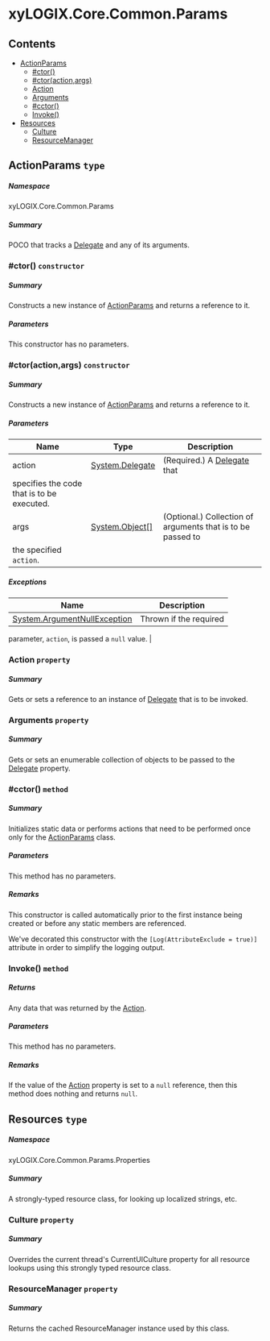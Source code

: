 <a name='assembly'></a>
# xyLOGIX.Core.Common.Params

## Contents

- [ActionParams](#T-xyLOGIX-Core-Common-Params-ActionParams 'xyLOGIX.Core.Common.Params.ActionParams')
  - [#ctor()](#M-xyLOGIX-Core-Common-Params-ActionParams-#ctor 'xyLOGIX.Core.Common.Params.ActionParams.#ctor')
  - [#ctor(action,args)](#M-xyLOGIX-Core-Common-Params-ActionParams-#ctor-System-Delegate,System-Object[]- 'xyLOGIX.Core.Common.Params.ActionParams.#ctor(System.Delegate,System.Object[])')
  - [Action](#P-xyLOGIX-Core-Common-Params-ActionParams-Action 'xyLOGIX.Core.Common.Params.ActionParams.Action')
  - [Arguments](#P-xyLOGIX-Core-Common-Params-ActionParams-Arguments 'xyLOGIX.Core.Common.Params.ActionParams.Arguments')
  - [#cctor()](#M-xyLOGIX-Core-Common-Params-ActionParams-#cctor 'xyLOGIX.Core.Common.Params.ActionParams.#cctor')
  - [Invoke()](#M-xyLOGIX-Core-Common-Params-ActionParams-Invoke 'xyLOGIX.Core.Common.Params.ActionParams.Invoke')
- [Resources](#T-xyLOGIX-Core-Common-Params-Properties-Resources 'xyLOGIX.Core.Common.Params.Properties.Resources')
  - [Culture](#P-xyLOGIX-Core-Common-Params-Properties-Resources-Culture 'xyLOGIX.Core.Common.Params.Properties.Resources.Culture')
  - [ResourceManager](#P-xyLOGIX-Core-Common-Params-Properties-Resources-ResourceManager 'xyLOGIX.Core.Common.Params.Properties.Resources.ResourceManager')

<a name='T-xyLOGIX-Core-Common-Params-ActionParams'></a>
## ActionParams `type`

##### Namespace

xyLOGIX.Core.Common.Params

##### Summary

POCO that tracks a [Delegate](http://msdn.microsoft.com/query/dev14.query?appId=Dev14IDEF1&l=EN-US&k=k:System.Delegate 'System.Delegate') and any of its
arguments.

<a name='M-xyLOGIX-Core-Common-Params-ActionParams-#ctor'></a>
### #ctor() `constructor`

##### Summary

Constructs a new instance of
[ActionParams](#T-xyLOGIX-Core-Common-Params-ActionParams 'xyLOGIX.Core.Common.Params.ActionParams') and returns a
reference to it.

##### Parameters

This constructor has no parameters.

<a name='M-xyLOGIX-Core-Common-Params-ActionParams-#ctor-System-Delegate,System-Object[]-'></a>
### #ctor(action,args) `constructor`

##### Summary

Constructs a new instance of
[ActionParams](#T-xyLOGIX-Core-Common-Params-ActionParams 'xyLOGIX.Core.Common.Params.ActionParams') and returns a
reference to it.

##### Parameters

| Name | Type | Description |
| ---- | ---- | ----------- |
| action | [System.Delegate](http://msdn.microsoft.com/query/dev14.query?appId=Dev14IDEF1&l=EN-US&k=k:System.Delegate 'System.Delegate') | (Required.) A [Delegate](http://msdn.microsoft.com/query/dev14.query?appId=Dev14IDEF1&l=EN-US&k=k:System.Delegate 'System.Delegate') that
specifies the code that is to be executed. |
| args | [System.Object[]](http://msdn.microsoft.com/query/dev14.query?appId=Dev14IDEF1&l=EN-US&k=k:System.Object[] 'System.Object[]') | (Optional.) Collection of arguments that is to be passed to
the specified `action`. |

##### Exceptions

| Name | Description |
| ---- | ----------- |
| [System.ArgumentNullException](http://msdn.microsoft.com/query/dev14.query?appId=Dev14IDEF1&l=EN-US&k=k:System.ArgumentNullException 'System.ArgumentNullException') | Thrown if the required
parameter, `action`, is passed a `null`
value. |

<a name='P-xyLOGIX-Core-Common-Params-ActionParams-Action'></a>
### Action `property`

##### Summary

Gets or sets a reference to an instance of
[Delegate](http://msdn.microsoft.com/query/dev14.query?appId=Dev14IDEF1&l=EN-US&k=k:System.Delegate 'System.Delegate') that is to be invoked.

<a name='P-xyLOGIX-Core-Common-Params-ActionParams-Arguments'></a>
### Arguments `property`

##### Summary

Gets or sets an enumerable collection of objects to be passed to the
[Delegate](#P-Core-Common-Params-ActionParams-Delegate 'Core.Common.Params.ActionParams.Delegate') property.

<a name='M-xyLOGIX-Core-Common-Params-ActionParams-#cctor'></a>
### #cctor() `method`

##### Summary

Initializes static data or performs actions that need to be performed once only
for the [ActionParams](#T-xyLOGIX-Core-Common-Params-ActionParams 'xyLOGIX.Core.Common.Params.ActionParams') class.

##### Parameters

This method has no parameters.

##### Remarks

This constructor is called automatically prior to the first instance being
created or before any static members are referenced.



We've decorated this constructor with the `[Log(AttributeExclude = true)]`
attribute in order to simplify the logging output.

<a name='M-xyLOGIX-Core-Common-Params-ActionParams-Invoke'></a>
### Invoke() `method`

##### Returns

Any data that was returned by the
[Action](#P-Core-Common-Params-Interfaces-IActionParams-Action 'Core.Common.Params.Interfaces.IActionParams.Action').

##### Parameters

This method has no parameters.

##### Remarks

If the value of the
[Action](#P-Core-Common-Params-ActionParams-Action 'Core.Common.Params.ActionParams.Action') property is set to a
`null` reference, then this method does nothing and returns
`null`.

<a name='T-xyLOGIX-Core-Common-Params-Properties-Resources'></a>
## Resources `type`

##### Namespace

xyLOGIX.Core.Common.Params.Properties

##### Summary

A strongly-typed resource class, for looking up localized strings, etc.

<a name='P-xyLOGIX-Core-Common-Params-Properties-Resources-Culture'></a>
### Culture `property`

##### Summary

Overrides the current thread's CurrentUICulture property for all
  resource lookups using this strongly typed resource class.

<a name='P-xyLOGIX-Core-Common-Params-Properties-Resources-ResourceManager'></a>
### ResourceManager `property`

##### Summary

Returns the cached ResourceManager instance used by this class.
